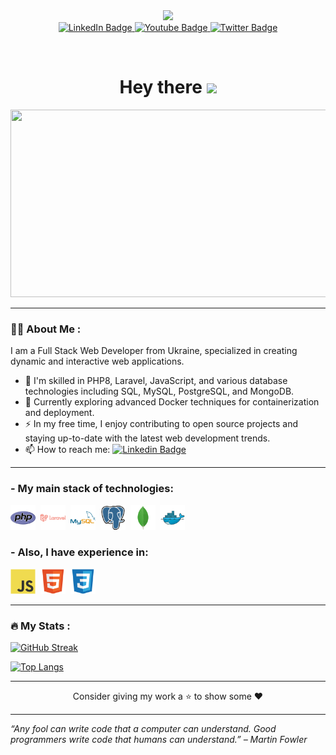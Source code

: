 <div id="header" align="center">
  <img src="https://media.giphy.com/media/cJFupl3xHAtL9VgzSj/giphy.gif" width="100"/>
</div>

<div id="badges" align="center">
  <a href="https://www.linkedin.com/in/anton-khrobust-4426b126a/">
    <img src="https://img.shields.io/badge/LinkedIn-blue?style=for-the-badge&logo=linkedin&logoColor=white" alt="LinkedIn Badge"/>
  </a>
  <a href="your-youtube-URL">
    <img src="https://img.shields.io/badge/YouTube-red?style=for-the-badge&logo=youtube&logoColor=white" alt="Youtube Badge"/>
  </a>
  <a href="your-twitter-URL">
    <img src="https://img.shields.io/badge/Twitter-blue?style=for-the-badge&logo=twitter&logoColor=white" alt="Twitter Badge"/>
  </a>
  <p>
  <img src="https://komarev.com/ghpvc/?username=t0nn1x&style=flat-square&color=blue" alt=""/>
  </p>
  <p>
  <h1>
      Hey there
  <img src="https://media.giphy.com/media/ATPQEE7oyFeFXwWF40/giphy.gif" width="40px"/>
  </h1>
  </p>
</div>

<div align="center">
  <img src="https://media.giphy.com/media/dWesBcTLavkZuG35MI/giphy.gif" width="600" height="300"/>
</div>

---

### :man_technologist: About Me :
I am a Full Stack Web Developer from Ukraine, specialized in creating dynamic and interactive web applications.

- :telescope: I'm skilled in PHP8, Laravel, JavaScript, and various database technologies including SQL, MySQL, PostgreSQL, and MongoDB.
- :seedling: Currently exploring advanced Docker techniques for containerization and deployment.
- :zap: In my free time, I enjoy contributing to open source projects and staying up-to-date with the latest web development trends.
- :mailbox: How to reach me: [![Linkedin Badge](https://img.shields.io/badge/-antonkhrobust-blue?style=flat&logo=Linkedin&logoColor=white)](https://www.linkedin.com/in/anton-khrobust-4426b126a/)

---

<h3>
  - My main stack of technologies:
</h3>
<p>
  <img src="https://github.com/devicons/devicon/blob/master/icons/php/php-original.svg" title="PHP" alt="PHP" width="40" height="40"/>&nbsp;
  <img src="https://github.com/devicons/devicon/blob/master/icons/laravel/laravel-line-wordmark.svg" title="Laravel" alt="Laravel" width="40" height="40"/>&nbsp;
  <img src="https://github.com/devicons/devicon/blob/master/icons/mysql/mysql-original-wordmark.svg" title="MySQL"  alt="MySQL" width="40" height="40"/>&nbsp;
  <img src="https://github.com/devicons/devicon/blob/master/icons/postgresql/postgresql-original.svg" title="PostgreSQL" alt="PostgreSQL" width="40" height="40"/>&nbsp;
  <img src="https://github.com/devicons/devicon/blob/master/icons/mongodb/mongodb-original.svg" title="MongoDB" alt="MongoDB" width="40" height="40"/>&nbsp;
  <img src="https://github.com/devicons/devicon/blob/master/icons/docker/docker-original.svg" title="Docker" alt="Docker" width="40" height="40"/>&nbsp;
</p>

<h3>
  - Also, I have experience in:
</h3>
<p>
  <img src="https://github.com/devicons/devicon/blob/master/icons/javascript/javascript-original.svg" title="JavaScript" alt="JavaScript" width="40" height="40"/>&nbsp;
  <img src="https://github.com/devicons/devicon/blob/master/icons/html5/html5-original.svg" title="HTML5" alt="HTML5" width="40" height="40"/>&nbsp;
  <img src="https://github.com/devicons/devicon/blob/master/icons/css3/css3-original.svg" title="CSS3" alt="CSS3" width="40" height="40"/>&nbsp;
</p>
  
---

### :fire: My Stats :
  [![GitHub Streak](http://github-readme-streak-stats.herokuapp.com?user=t0nn1x&theme=dark&background=000000)](https://git.io/streak-stats)
  
  [![Top Langs](https://github-readme-stats.vercel.app/api/top-langs/?username=t0nn1x&layout=compact&theme=vision-friendly-dark)](https://github.com/anuraghazra/github-readme-stats)
  
---

<div align="center">
  Consider giving my work a ⭐ to show some ❤️
</div>
  
---

<em>
    “Any fool can write code that a computer can understand. Good programmers write code that humans can understand.” – Martin Fowler
</em>
